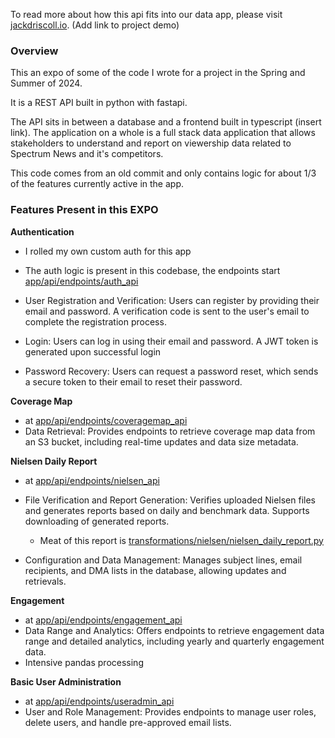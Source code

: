 To read more about how this api fits into our data app, please visit [jackdriscoll.io](https://jackdriscoll.io). (Add link to project demo)


### Overview

This an expo of some of the code I wrote for a project in the Spring and Summer of 2024. 

It is a REST API built in python with fastapi. 

The API sits in between a database and a frontend built in typescript (insert link). The application on a whole is a full stack data application that allows stakeholders to understand and report on viewership data related to Spectrum News and it's competitors. 

This code comes from an old commit and only contains logic for about 1/3 of the features currently active in the app.


### Features Present in this EXPO

**Authentication**
  - I rolled my own custom auth for this app
  - The auth logic is present in this codebase, the endpoints start [app/api/endpoints/auth_api](app/api/endpoints/auth_api)
  

  - User Registration and Verification: Users can register by providing their email and password. A verification code is sent to the user's email to complete the registration process.

  - Login: Users can log in using their email and password. A JWT token is generated upon successful login

  - Password Recovery: Users can request a password reset, which sends a secure token to their email to reset their password.

**Coverage Map**
- at [app/api/endpoints/coveragemap_api](app/api/endpoints/coveragemap_api)
- Data Retrieval: Provides endpoints to retrieve coverage map data from an S3 bucket, including real-time updates and data size metadata.


**Nielsen Daily Report**
- at [app/api/endpoints/nielsen_api](app/api/endpoints/nielsen_api)
- File Verification and Report Generation: Verifies uploaded Nielsen files and generates reports based on daily and benchmark data. Supports downloading of generated reports.
  
  - Meat of this report is [transformations/nielsen/nielsen_daily_report.py](/Users/jdriscoll/Documents/dev/sn_reporting_app-backend_expo/app/transformations/nielsen/nielsen_daily_report.py)
  

- Configuration and Data Management: Manages subject lines, email recipients, and DMA lists in the database, allowing updates and retrievals.

**Engagement**
- at [app/api/endpoints/engagement_api](app/api/endpoints/engagement_api)
- Data Range and Analytics: Offers endpoints to retrieve engagement data range and detailed analytics, including yearly and quarterly engagement data.
- Intensive pandas processing 

**Basic User Administration**
- at [app/api/endpoints/useradmin_api](app/api/endpoints/useradmin_api)
- User and Role Management: Provides endpoints to manage user roles, delete users, and handle pre-approved email lists.